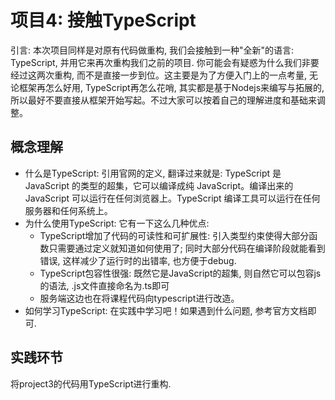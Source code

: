 # 项目4: 接触TypeScript

引言: 本次项目同样是对原有代码做重构, 我们会接触到一种"全新"的语言: TypeScript, 并用它来再次重构我们之前的项目. 你可能会有疑惑为什么我们非要经过这两次重构, 而不是直接一步到位。这主要是为了方便入门上的一点考量, 无论框架再怎么好用, TypeScript再怎么花哨, 其实都是基于Nodejs来编写与拓展的, 所以最好不要直接从框架开始写起。不过大家可以按着自己的理解进度和基础来调整。
## 概念理解

- 什么是TypeScript: 引用官网的定义, 翻译过来就是: TypeScript 是 JavaScript 的类型的超集，它可以编译成纯 JavaScript。编译出来的 JavaScript 可以运行在任何浏览器上。TypeScript 编译工具可以运行在任何服务器和任何系统上。
- 为什么使用TypeScript: 它有一下这么几种优点:
  - TypeScript增加了代码的可读性和可扩展性: 引入类型约束使得大部分函数只需要通过定义就知道如何使用了; 同时大部分代码在编译阶段就能看到错误, 这样减少了运行时的出错率, 也方便于debug. 
  -  TypeScript包容性很强: 既然它是JavaScript的超集, 则自然它可以包容js的语法, .js文件直接命名为.ts即可
  - 服务端这边也在将课程代码向typescript进行改造。
- 如何学习TypeScript: 在实践中学习吧！如果遇到什么问题, 参考官方文档即可.


## 实践环节
将project3的代码用TypeScript进行重构.
